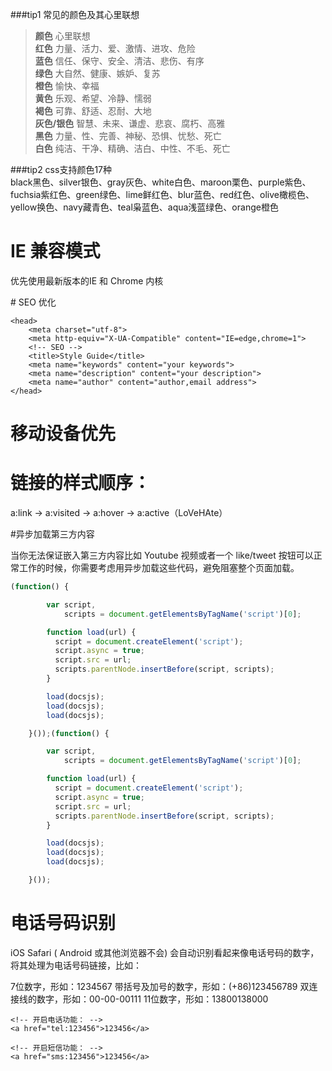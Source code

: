###tip1  常见的颜色及其心里联想
> **颜色**  心里联想  
> **红色**  力量、活力、爱、激情、进攻、危险    
> **蓝色**  信任、保守、安全、清洁、悲伤、有序   
> **绿色**  大自然、健康、嫉妒、复苏  
> **橙色**  愉快、幸福    
> **黄色**  乐观、希望、冷静、懦弱  
> **褐色**  可靠、舒适、忍耐、大地  
> **灰色/银色**  智慧、未来、谦虚、悲哀、腐朽、高雅  
> **黑色**  力量、性、完善、神秘、恐惧、忧愁、死亡  
> **白色**  纯洁、干净、精确、洁白、中性、不毛、死亡  

###tip2 css支持颜色17种  
black黑色、silver银色、gray灰色、white白色、maroon栗色、purple紫色、fuchsia紫红色、green绿色、lime鲜红色、blur蓝色、red红色、olive橄榄色、yellow换色、navy藏青色、teal枭蓝色、aqua浅蓝绿色、orange橙色 



<!-- 简体中文 -->
<html lang="zh-cmn-Hans">


# IE 兼容模式

优先使用最新版本的IE 和 Chrome 内核

<meta http-equiv="X-UA-Compatible" content="IE=edge,chrome=1">  
# SEO 优化

	<head>
	    <meta charset="utf-8">
	    <meta http-equiv="X-UA-Compatible" content="IE=edge,chrome=1">
	    <!-- SEO -->
	    <title>Style Guide</title>
	    <meta name="keywords" content="your keywords">
	    <meta name="description" content="your description">
	    <meta name="author" content="author,email address">
	</head>  
 
#  移动设备优先
<meta name="viewport" content="width=device-width, initial-scale=1.0">

# 链接的样式顺序：

a:link -> a:visited -> a:hover -> a:active（LoVeHAte）

#异步加载第三方内容

当你无法保证嵌入第三方内容比如 Youtube 视频或者一个 like/tweet 按钮可以正常工作的时候，你需要考虑用异步加载这些代码，避免阻塞整个页面加载。

```js
(function() {

	    var script,
	        scripts = document.getElementsByTagName('script')[0];

	    function load(url) {
	      script = document.createElement('script');
	      script.async = true;
	      script.src = url;
	      scripts.parentNode.insertBefore(script, scripts);
	    }

	    load(docsjs);
	    load(docsjs);
	    load(docsjs);

	}());(function() {

	    var script,
	        scripts = document.getElementsByTagName('script')[0];

	    function load(url) {
	      script = document.createElement('script');
	      script.async = true;
	      script.src = url;
	      scripts.parentNode.insertBefore(script, scripts);
	    }

	    load(docsjs);
	    load(docsjs);
	    load(docsjs);

	}());
```

# 电话号码识别

iOS Safari ( Android 或其他浏览器不会) 会自动识别看起来像电话号码的数字，将其处理为电话号码链接，比如：

7位数字，形如：1234567
带括号及加号的数字，形如：(+86)123456789
双连接线的数字，形如：00-00-00111
11位数字，形如：13800138000
	<!-- 关闭电话号码识别： -->
	<meta name="format-detection" content="telephone=no" />
	
	<!-- 开启电话功能： -->
	<a href="tel:123456">123456</a>
	
	<!-- 开启短信功能： -->
	<a href="sms:123456">123456</a>